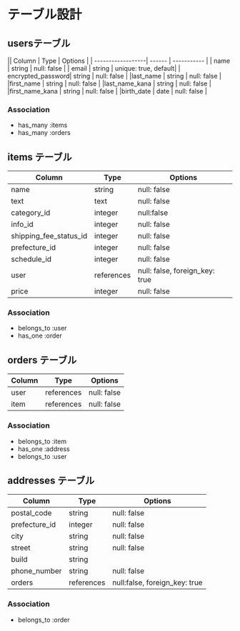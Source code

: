 # テーブル設計

## usersテーブル

|| Column           | Type   | Options     |
| ------------------| ------ | ----------- |
| name              | string | null: false |
| email             | string | unique: true, default|
| encrypted_password| string | null: false |
|last_name          | string | null: false |
|first_name         | string | null: false |
|last_name_kana     | string | null: false |
|first_name_kana    | string | null: false |
|birth_date         | date   | null: false |

### Association
- has_many :items
- has_many :orders

## items テーブル

| Column               | Type     | Options                       |
|----------------------| ---------| ------------------------------|
|name                  | string   | null: false                   |
|text                  | text     | null: false                   |
|category_id           | integer  | null:false                    |
|info_id               | integer  | null: false                   |
|shipping_fee_status_id|integer   | null: false                   |
|prefecture_id         |integer   | null: false                   |
|schedule_id           |integer   | null: false                   |
|user                  |references| null: false, foreign_key: true|
|price                 | integer  | null: false                   |

### Association
- belongs_to :user
- has_one :order

## orders テーブル

| Column  |     Type   | Options     |
| --------| ---------- | ----------- |
| user    | references | null: false |
| item    | references | null: false |

### Association
- belongs_to :item
- has_one :address
- belongs_to :user

## addresses テーブル

 Column         | Type      | Options     |
| --------------| --------- | ----------- |
|postal_code    | string    | null: false |
|prefecture_id  | integer   | null: false |
|city           | string    | null: false |
|street         | string    | null: false |
|build          | string    |             | 
|phone_number   | string    | null: false |
|orders         | references|null:false, foreign_key: true|

### Association
- belongs_to :order